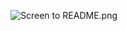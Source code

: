 ![Screen to README.png](..%2F..%2F..%2FTextcodes%20copies%2FAutotesting_4.7%2FVebinar%20Screens%2FScreen%20to%20README.png)